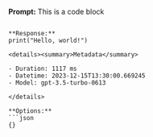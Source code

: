 **Prompt:**
This is a code block
```

**Response:**
print("Hello, world!")

<details><summary>Metadata</summary>

- Duration: 1117 ms
- Datetime: 2023-12-15T13:30:00.669245
- Model: gpt-3.5-turbo-0613

</details>

**Options:**
```json
{}
```

